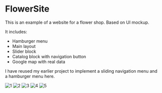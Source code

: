 ﻿# FlowerSite
 
This is an example of a website for a flower shop. Based on UI mockup.

It includes:

- Hamburger menu
- Main layout
- Slider block
- Catalog block with navigation button
- Google map with real data

I have reused my earlier project to implement a sliding navigation menu and a hamburger menu here.


![1](https://user-images.githubusercontent.com/78755964/192163808-72643b30-da1c-46c8-acf3-f134b5f115d0.png)
![2](https://user-images.githubusercontent.com/78755964/192163810-7554d39b-dec4-4606-8bbb-d858db913c34.png)
![3](https://user-images.githubusercontent.com/78755964/192163812-3b0b4223-ddef-4c10-a198-ead01f69482a.png)
![4](https://user-images.githubusercontent.com/78755964/192163813-bc0da1b9-98eb-4ef7-a5e7-07fc0a5f9500.png)
![5](https://user-images.githubusercontent.com/78755964/192163814-46bd1c8b-d8b0-4618-8fb1-5582aae33a51.png)

